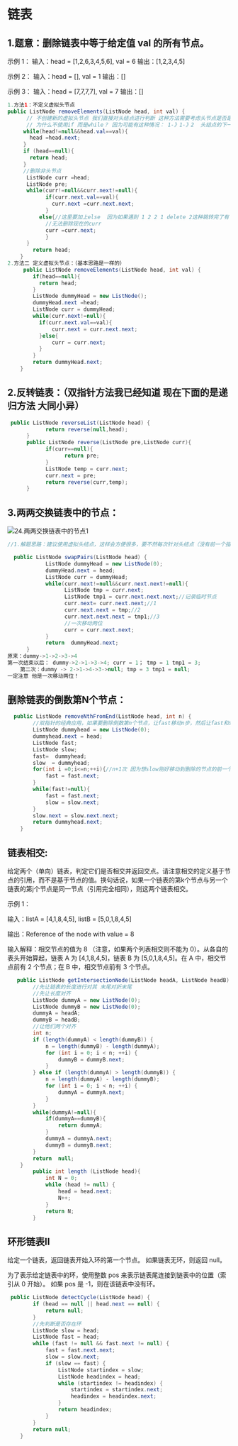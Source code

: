 # 链表

## 1.题意：删除链表中等于给定值 val 的所有节点。

示例 1：
输入：head = [1,2,6,3,4,5,6], val = 6
输出：[1,2,3,4,5]

示例 2：
输入：head = [], val = 1
输出：[]

示例 3：
输入：head = [7,7,7,7], val = 7
输出：[]



```java
1.方法1：不定义虚拟头节点
public ListNode removeElements(ListNode head, int val) {
      // 不创建新的虚拟头节点 我们直接对头结点进行判断 这种方法需要考虑头节点是否是要被删除的节点
      // 为什么不使用if 而是while？ 因为可能有这种情况： 1-》1-》2  头结点的下一个节点仍然是要被删除的节点
     while(head!=null&&head.val==val){
       head =head.next;
     }
     if (head==null){
       return head;
     }
     //删除非头节点
      ListNode curr =head;
      ListNode pre;
      while(curr!=null&&curr.next!=null){
            if(curr.next.val==val){
              curr.next =curr.next.next;
            }
          else{//这里要加上else  因为如果遇到 1 2 2 1 delete 2这种跳转完了有 1 2 1 但是如果不加else curr就直接等于2了
            //无法删除现在的curr
            curr =curr.next;
            }
      }
        return head;
    }
2.方法二 定义虚拟头节点：（基本思路是一样的）
     public ListNode removeElements(ListNode head, int val) {
        if(head==null){
          return head;
        }
        ListNode dummyHead = new ListNode();
        dummyHead.next =head;
        ListNode curr = dummyHead;
        while(curr.next!=null){
          if(curr.next.val==val){
              curr.next = curr.next.next;
          }else{
              curr = curr.next;
          }
        }
        return dummyHead.next;
    }
```

## 2.反转链表：（双指针方法我已经知道 现在下面的是递归方法 大同小异）

```java
 public ListNode reverseList(ListNode head) {
            return reverse(null,head);
      }
      public ListNode reverse(ListNode pre,ListNode curr){
            if(curr==null){
                  return pre;
            }
            ListNode temp = curr.next;
            curr.next = pre;
            return reverse(curr,temp);
      }
```

## 3.两两交换链表中的节点：

![24.两两交换链表中的节点1](https://code-thinking.cdn.bcebos.com/pics/24.%E4%B8%A4%E4%B8%A4%E4%BA%A4%E6%8D%A2%E9%93%BE%E8%A1%A8%E4%B8%AD%E7%9A%84%E8%8A%82%E7%82%B91.png)

```java
//1.解题思路：建议使用虚拟头结点，这样会方便很多，要不然每次针对头结点（没有前一个指针指向头结点），还要单独处理。

  public ListNode swapPairs(ListNode head) {
            ListNode dummyHead = new ListNode(0);
            dummyHead.next = head;
            ListNode curr = dummyHead;
            while(curr.next!=null&&curr.next.next!=null){
                  ListNode tmp = curr.next;
                  ListNode tmp1 = curr.next.next.next;//记录临时节点
                  curr.next= curr.next.next;//1
                  curr.next.next = tmp;//2
                  curr.next.next.next = tmp1;//3
                  //一次移动两位
                  curr = curr.next.next;
            }
            return  dummyHead.next;
      }
原来：dummy->1->2->3->4
第一次结束以后： dummy->2->1->3->4; curr = 1； tmp = 1 tmp1 = 3;
    第二次：dummy -> 2->1->4->3->null; tmp = 3 tmp1 = null;
一定注意 他是一次移动两位！
```

## 删除链表的倒数第N个节点：

```java
  public ListNode removeNthFromEnd(ListNode head, int n) {
        //双指针的经典应用，如果要删除倒数第n个节点，让fast移动n步，然后让fast和slow同时移动，直到fast指向链表末尾。删掉slow所指向的节点就可以了。
        ListNode dummyhead = new ListNode(0);
        dummyhead.next = head;
        ListNode fast;
        ListNode slow;
        fast=  dummyhead;
        slow  = dummyhead;
        for(int i =0;i<=n;++i){//n+1次 因为想slow刚好移动到删除的节点的前一个结点
            fast = fast.next;
        }
        while(fast!=null){
            fast = fast.next;
            slow = slow.next;
        }
        slow.next = slow.next.next;
        return dummyhead.next;
    }
```

## 链表相交:

给定两个（单向）链表，判定它们是否相交并返回交点。请注意相交的定义基于节点的引用，而不是基于节点的值。换句话说，如果一个链表的第k个节点与另一个链表的第j个节点是同一节点（引用完全相同），则这两个链表相交。

示例 1：

输入：listA = [4,1,8,4,5], listB = [5,0,1,8,4,5]

输出：Reference of the node with value = 8

输入解释：相交节点的值为 8 （注意，如果两个列表相交则不能为 0）。从各自的表头开始算起，链表 A 为 [4,1,8,4,5]，链表 B 为 [5,0,1,8,4,5]。在 A 中，相交节点前有 2 个节点；在 B 中，相交节点前有 3 个节点。

```java
   public ListNode getIntersectionNode(ListNode headA, ListNode headB) {
        //先让链表的长度进行对其 末尾对折末尾
        //先让长度对齐
        ListNode dummyA = new ListNode(0);
        ListNode dummyB = new ListNode(0);
        dummyA = headA;
        dummyB = headB;
        //让他们两个对齐
        int n;
        if (length(dummyA) < length(dummyB)) {
            n = length(dummyB) - length(dummyA);
            for (int i = 0; i < n; ++i) {
                dummyB = dummyB.next;
            }
        } else if (length(dummyA) > length(dummyB)) {
            n = length(dummyA) - length(dummyB);
            for (int i = 0; i < n; ++i) {
                dummyA = dummyA.next;
            }
        }
        while(dummyA!=null){
            if(dummyA==dummyB){
                return dummyA;
            }
            dummyA = dummyA.next;
            dummyB = dummyB.next;
        }
        return  null;
    }
        public int length (ListNode head){
            int N = 0;
            while (head != null) {
                head = head.next;
                N++;
            }
            return N;
        }
```

## 环形链表II

给定一个链表，返回链表开始入环的第一个节点。 如果链表无环，则返回 null。

为了表示给定链表中的环，使用整数 pos 来表示链表尾连接到链表中的位置（索引从 0 开始）。 如果 pos 是 -1，则在该链表中没有环。

```java
 public ListNode detectCycle(ListNode head) {
        if (head == null || head.next == null) {
            return null;
        }
        //先判断是否存在环
        ListNode slow = head;
        ListNode fast = head;
        while (fast != null && fast.next != null) {
            fast = fast.next.next;
            slow = slow.next;
            if (slow == fast) {
                ListNode startindex = slow;
                ListNode headindex = head;
                while (startindex != headindex) {
                    startindex = startindex.next;
                    headindex = headindex.next;
                }
                return headindex;
            }
        }
        return null;
    }
```

```java

```

